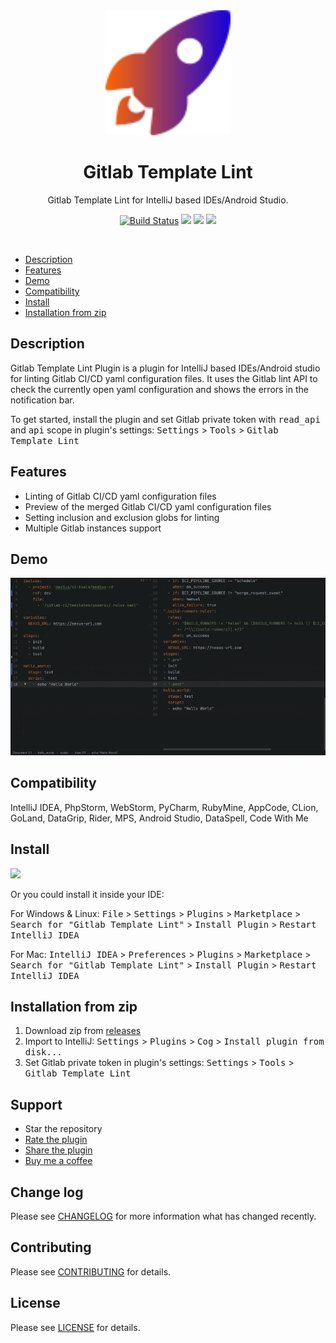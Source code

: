 

<div align="center">
    <a href="https://plugins.jetbrains.com/plugin/19411-gitlab-template-lint">
        <img src="./src/main/resources/META-INF/pluginIcon.svg" width="200" height="200" alt="logo"/>
    </a>
</div>
<h1 align="center">Gitlab Template Lint</h1>
<p align="center">Gitlab Template Lint for IntelliJ based IDEs/Android Studio.</p>

<p align="center">
<a href="https://actions-badge.atrox.dev/Blarc/gitlab-lint-plugin/goto?ref=main"><img alt="Build Status" src="https://img.shields.io/endpoint.svg?url=https%3A%2F%2Factions-badge.atrox.dev%2FBlarc%2Fgitlab-lint-plugin%2Fbadge%3Fref%3Dmain&style=flat" /></a>
<a href="https://plugins.jetbrains.com/plugin/19411-gitlab-template-lint"><img src="https://img.shields.io/jetbrains/plugin/r/stars/19411?style=flat-square"></a>
<a href="https://plugins.jetbrains.com/plugin/19411-gitlab-template-lint"><img src="https://img.shields.io/jetbrains/plugin/d/19411-gitlab-template-lint.svg?style=flat-square"></a>
<a href="https://plugins.jetbrains.com/plugin/19411-gitlab-template-lint"><img src="https://img.shields.io/jetbrains/plugin/v/19411-gitlab-template-lint.svg?style=flat-square"></a>
</p>
<br>

- [Description](#description)
- [Features](#features)
- [Demo](#demo)
- [Compatibility](#compatibility)
- [Install](#install)
- [Installation from zip](#installation-from-zip)

## Description
Gitlab Template Lint Plugin is a plugin for IntelliJ based IDEs/Android studio for linting
Gitlab CI/CD yaml configuration files. It uses the Gitlab lint API to check the currently
open yaml configuration and shows the errors in the notification bar.

To get started, install the plugin and set Gitlab private token with <kbd>read_api</kbd> and <kbd>api</kbd> scope in plugin's settings:
<kbd>Settings</kbd> > <kbd>Tools</kbd> > <kbd>Gitlab Template Lint</kbd>

## Features
- Linting of Gitlab CI/CD yaml configuration files
- Preview of the merged Gitlab CI/CD yaml configuration files
- Setting inclusion and exclusion globs for linting
- Multiple Gitlab instances support

## Demo

![demo.gif](./screenshots/plugin2.gif)

## Compatibility
IntelliJ IDEA, PhpStorm, WebStorm, PyCharm, RubyMine, AppCode, CLion, GoLand, DataGrip, Rider, MPS, Android Studio, DataSpell, Code With Me

## Install
<a href="https://plugins.jetbrains.com/embeddable/install/19411">
    <img src="https://user-images.githubusercontent.com/12044174/123105697-94066100-d46a-11eb-9832-338cdf4e0612.png" width="300"/>
</a>

Or you could install it inside your IDE:

For Windows & Linux: <kbd>File</kbd> > <kbd>Settings</kbd> > <kbd>Plugins</kbd> > <kbd>Marketplace</kbd> > <kbd>Search for "Gitlab Template Lint"</kbd> > <kbd>Install Plugin</kbd> > <kbd>Restart IntelliJ IDEA</kbd>

For Mac: <kbd>IntelliJ IDEA</kbd> > <kbd>Preferences</kbd> > <kbd>Plugins</kbd> > <kbd>Marketplace</kbd> > <kbd>Search for "Gitlab Template Lint"</kbd> > <kbd>Install Plugin</kbd>  > <kbd>Restart IntelliJ IDEA</kbd>


## Installation from zip
1. Download zip from [releases](https://github.com/Blarc/gitlab-lint-plugin/releases)
2. Import to IntelliJ: <kbd>Settings</kbd> > <kbd>Plugins</kbd> > <kbd>Cog</kbd> > <kbd>Install plugin from disk...</kbd>
3. Set Gitlab private token in plugin's settings: <kbd>Settings</kbd> > <kbd>Tools</kbd> > <kbd>Gitlab Template Lint</kbd>

## Support

* Star the repository
* [Rate the plugin](https://plugins.jetbrains.com/plugin/19411-gitlab-template-lint)
* [Share the plugin](https://plugins.jetbrains.com/plugin/19411-gitlab-template-lint)
* [Buy me a coffee](https://ko-fi.com/blarc)


## Change log

Please see [CHANGELOG](CHANGELOG.md) for more information what has changed recently.

## Contributing

Please see [CONTRIBUTING](CONTRIBUTING.md) for details.

## License

Please see [LICENSE](LICENSE) for details.
